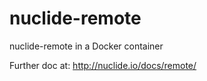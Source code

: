 # nuclide-remote
nuclide-remote in a Docker container

Further doc at:
http://nuclide.io/docs/remote/